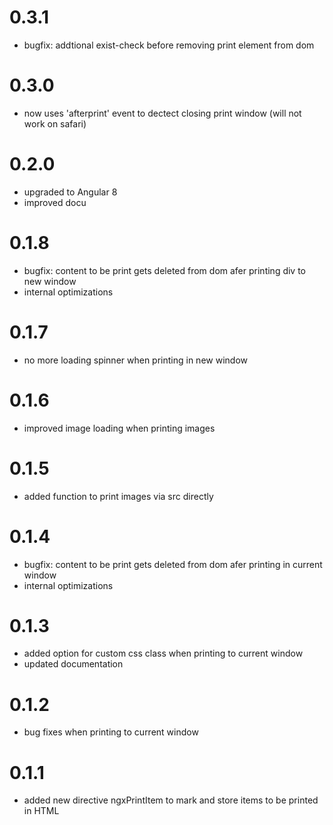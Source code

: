 
# 0.3.1
- bugfix: addtional exist-check before removing print element from dom

# 0.3.0
- now uses 'afterprint' event to dectect closing print window (will not work on safari)

# 0.2.0
- upgraded to Angular 8
- improved docu

# 0.1.8
- bugfix: content to be print gets deleted from dom afer printing div to new window 
- internal optimizations

# 0.1.7
- no more loading spinner when printing in new window

# 0.1.6
- improved image loading when printing images

# 0.1.5
- added function to print images via src directly

# 0.1.4
- bugfix: content to be print gets deleted from dom afer printing in current window 
- internal optimizations

# 0.1.3
- added option for custom css class when printing to current window
- updated documentation

# 0.1.2
- bug fixes when printing to current window

# 0.1.1
- added new directive ngxPrintItem to mark and store items to be printed in HTML